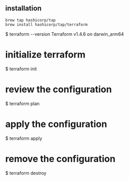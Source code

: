 ## installation
```
brew tap hashicorp/tap
brew install hashicorp/tap/terraform
```

$ terraform --version
Terraform v1.4.6
on darwin_arm64

# initialize terraform
$ terraform init

# review the configuration
$ terraform plan

# apply the configuration
$ terraform apply

# remove the configuration
$ terraform destroy
